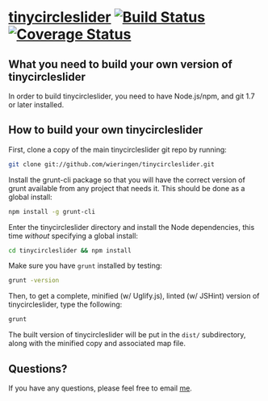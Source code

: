 [tinycircleslider](http://baijs.com/tinycircleslider) [![Build Status][travis-image]][travis-url] [![Coverage Status][coveralls-image]][coveralls-url]
==================================================

What you need to build your own version of tinycircleslider
--------------------------------------

In order to build tinycircleslider, you need to have Node.js/npm, and git 1.7 or later installed.


How to build your own tinycircleslider
----------------------------

First, clone a copy of the main tinycircleslider git repo by running:

```bash
git clone git://github.com/wieringen/tinycircleslider.git
```

Install the grunt-cli package so that you will have the correct version of grunt available from any project that needs it. This should be done as a global install:

```bash
npm install -g grunt-cli
```

Enter the tinycircleslider directory and install the Node dependencies, this time *without* specifying a global install:

```bash
cd tinycircleslider && npm install
```

Make sure you have `grunt` installed by testing:

```bash
grunt -version
```

Then, to get a complete, minified (w/ Uglify.js), linted (w/ JSHint) version of tinycircleslider, type the following:

```bash
grunt
```

The built version of tinycircleslider will be put in the `dist/` subdirectory, along with the minified copy and associated map file.


Questions?
----------

If you have any questions, please feel free to email [me](mailto:wieringen@gmail.com).

[travis-image]: https://travis-ci.org/wieringen/tinycircleslider.svg?branch=master
[travis-url]: https://travis-ci.org/wieringen/tinycircleslider

[coveralls-image]: https://img.shields.io/coveralls/wieringen/tinycircleslider/master.svg
[coveralls-url]: https://coveralls.io/r/wieringen/tinycircleslider?branch=master


